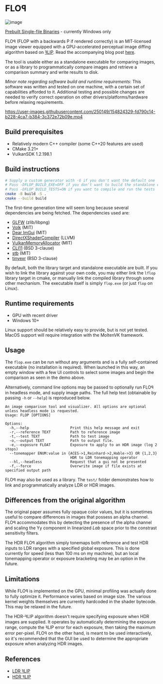 # FLOꟼ

![image](https://user-images.githubusercontent.com/250149/156910917-7f61ba21-d8fb-44f0-8ec5-ebef4a64bbc0.png)

[Prebuilt Single-file Binaries](https://github.com/jeremyong/flop/releases) - currently Windows only

FLOꟼ (FLOP with a backwards P if rendered correctly) is an MIT-licensed image viewer equipped with a GPU-accelerated perceptual image diffing algorithm based
on [ꟻLIP](https://research.nvidia.com/publication/2020-07_FLIP). Read the accompanying blog post [here](https://www.jeremyong.com/color%20theory/2022/02/19/implementing-the-flip-algorithm/).

The tool is usable either as a standalone executable for comparing images, or as a library to programmatically
compare images and retrieve a comparison summary and write results to disk.

*Minor note regarding software build and runtime requirements*: This software was written and tested on one machine,
with a certain set of capabilities afforded to it. Additional testing and possible changes are needed
to verify correct operation on other drivers/platforms/hardware before relaxing requirements.

https://user-images.githubusercontent.com/250149/154824329-fd790c14-b228-4ca7-b384-3c372e72b09e.mp4

## Build prerequisites

- Relatively modern C++ compiler (some C++20 features are used)
- CMake 3.21+
- VulkanSDK 1.2.198.1

## Build instructions

```bash
# Supply a custom generator with -G if you don't want the default one
# Pass -DFLOP_BUILD_EXE=OFF if you don't want to build the standalone executable
# Pass -DFLOP_BUILD_TESTS=ON if you want to compile and run the tests
cmake -B build -S .
cmake --build build
```

The first-time generation time will seem long because several dependencies are being fetched. The
dependencies used are:

- [GLFW](https://www.glfw.org/) (zlib/libpng)
- [Volk](https://github.com/zeux/volk) (MIT)
- [Dear ImGui](https://github.com/ocornut/imgui) (MIT)
- [DirectXShaderCompiler](https://github.com/microsoft/DirectXShaderCompiler) (LLVM)
- [VulkanMemoryAllocator](https://github.com/GPUOpen-LibrariesAndSDKs/VulkanMemoryAllocator) (MIT)
- [CLI11](https://github.com/CLIUtils/CLI11) (BSD 3-clause)
- [stb](https://github.com/nothings/stb) (MIT)
- [tinyexr](https://github.com/syoyo/tinyexr) (BSD 3-clause)

By default, both the library target and standalone executable are built. If you wish to link the
library against your own code, you may either link the `lflop` library target in cmake, or manually
link the compiled library through some other mechanism. The executable itself is simply `flop.exe`
(or just `flop` on Linux).

## Runtime requirements

- GPU with recent driver
- Windows 10+

Linux support should be relatively easy to provide, but is not yet tested. MacOS support will require integration
with the MoltenVK framework.

## Usage

The `flop.exe` can be run without any arguments and is a fully self-contained executable (no installation is required).
When launched in this way, an empty window with a few UI controls to select some images and begin the comparison as seen in the demo above.

Alternatively, command line options may be passed to optionally run FLOꟼ in headless mode, and supply image paths.
The full help text (obtainable by passing `-h` or `--help`) is reproduced below.

    An image comparison tool and visualizer. All options are optional unless headless mode is requested.
    Usage: FLOP [OPTIONS]
    
    Options:
      -h,--help                   Print this help message and exit
      -r,--reference TEXT         Path to reference image
      -t,--test TEXT              Path to test image
      -o,--output TEXT            Path to output file.
      -e,--exposure FLOAT         Exposure to apply to an HDR image (log 2 stops)
      --tonemapper ENUM:value in {ACES->1,Reinhard->2,Hable->3} OR {1,2,3}
                                  HDR to LDR tonemapping operator
      --hl,--headless             Request that a gui not be presented
      -f,--force                  Overwrite image if file exists at specified output path

FLOꟼ may also be used as a library. The `test/` folder demonstrates how to link and programmatically analyze LDR or HDR images.

## Differences from the original algorithm

The original paper assumes fully opaque color values, but it is sometimes useful to compare differences in images that possess an alpha channel.
FLOꟼ accommodates this by detecting the presence of the alpha channel and scaling the Yy component in linearized _Lab_ space prior to the constrast sensitivity filters.

The HDR FLOꟼ algorithm simply tonemaps both reference and test HDR inputs to LDR ranges with a specified global exposure.
This is done currently for speed (less than 100 ms on my machine), but an local tonemapping operator or exposure bracketing
may be an option in the future.

## Limitations

While FLOꟼ is implemented on the GPU, minimal profiling was actually done to fully optimize it.
Performance varies based on image size.
The various kernel weights themselves are currently hardcoded in the shader bytecode. This may be relaxed in the future.

The HDR-ꟻLIP algorithm doesn't require specifying exposure when HDR images are supplied. It operates by
automatically determining the exposure range, compute the ꟻLIP error for each exposure, then taking the maximum error per-pixel.
FLOꟼ on the other hand, is meant to be used interactively, so it's recommended that the GUI be used to determine the
appropriate exposure when analyzing HDR images.

## References

- [LDR ꟻLIP](https://research.nvidia.com/publication/2020-07_FLIP)
- [HDR ꟻLIP](https://research.nvidia.com/publication/2021-05_HDR-FLIP)
